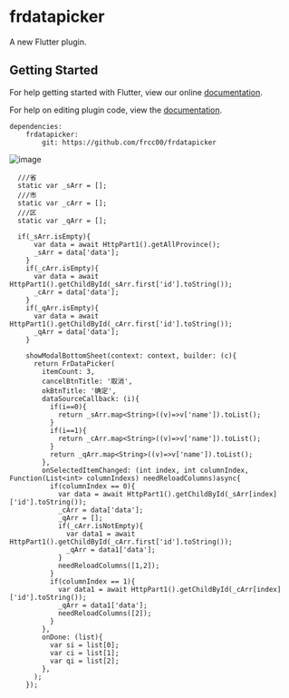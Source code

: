 # frdatapicker

A new Flutter plugin.

## Getting Started

For help getting started with Flutter, view our online
[documentation](https://flutter.io/).

For help on editing plugin code, view the [documentation](https://flutter.io/developing-packages/#edit-plugin-package).


```
dependencies:
    frdatapicker:
        git: https://github.com/frcc00/frdatapicker

```

![image](https://github.com/frcc00/AriaNg-apk/blob/master/QQ20181016-123620.gif)

```
  ///省
  static var _sArr = [];
  ///市
  static var _cArr = [];
  ///区
  static var _qArr = [];
  
  if(_sArr.isEmpty){
      var data = await HttpPart1().getAllProvince();
      _sArr = data['data'];
    }
    if(_cArr.isEmpty){
      var data = await HttpPart1().getChildById(_sArr.first['id'].toString());
      _cArr = data['data'];
    }
    if(_qArr.isEmpty){
      var data = await HttpPart1().getChildById(_cArr.first['id'].toString());
      _qArr = data['data'];
    }
    
    showModalBottomSheet(context: context, builder: (c){
      return FrDataPicker(
        itemCount: 3,
        cancelBtnTitle: '取消',
        okBtnTitle: '确定',
        dataSourceCallback: (i){
          if(i==0){
            return _sArr.map<String>((v)=>v['name']).toList();
          }
          if(i==1){
            return _cArr.map<String>((v)=>v['name']).toList();
          }
          return _qArr.map<String>((v)=>v['name']).toList();
        },
        onSelectedItemChanged: (int index, int columnIndex, Function(List<int> columnIndexs) needReloadColumns)async{
          if(columnIndex == 0){
            var data = await HttpPart1().getChildById(_sArr[index]['id'].toString());
            _cArr = data['data'];
            _qArr = [];
            if(_cArr.isNotEmpty){
              var data1 = await HttpPart1().getChildById(_cArr.first['id'].toString());
              _qArr = data1['data'];
            }
            needReloadColumns([1,2]);
          }
          if(columnIndex == 1){
            var data1 = await HttpPart1().getChildById(_cArr[index]['id'].toString());
            _qArr = data1['data'];
            needReloadColumns([2]);
          }
        },
        onDone: (list){
          var si = list[0];
          var ci = list[1];
          var qi = list[2];
        },
      );
    });
```
